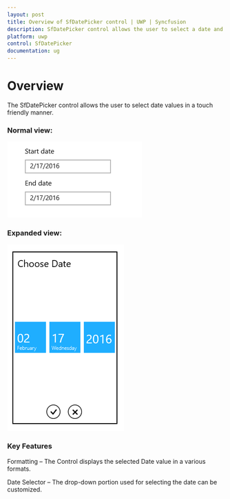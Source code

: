 ```yaml
---
layout: post
title: Overview of SfDatePicker control | UWP | Syncfusion
description: SfDatePicker control allows the user to select a date and edit the date input. It includes features such as date formatting, minimum and maximum dates, etc.
platform: uwp
control: SfDatePicker
documentation: ug
---
```


# Overview

The SfDatePicker control allows the user to select date values in a touch friendly manner.

### Normal view:


![DatePicker displayed the date in short format](Overview_images/Overview_img1.png)



### Expanded view:


![DatePicker displayed selector to pick date](Overview_images/Overview_img2.png)


### Key Features

Formatting – The Control displays  the selected Date value in a various formats.

Date Selector – The drop-down portion used for selecting the date can be customized.

